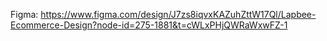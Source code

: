 Figma: https://www.figma.com/design/J7zs8iqvxKAZuhZttW17Ql/Lapbee-Ecommerce-Design?node-id=275-1881&t=cWLxPHjQWRaWxwFZ-1
